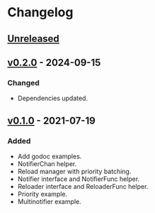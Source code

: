 # Changelog

## [Unreleased]

## [v0.2.0] - 2024-09-15

### Changed

- Dependencies updated.

## [v0.1.0] - 2021-07-19

### Added

- Add godoc examples.
- NotifierChan helper.
- Reload manager with priority batching.
- Notifier interface and NotifierFunc helper.
- Reloader interface and ReloaderFunc helper.
- Priority example.
- Multinotifier example.

[unreleased]: https://github.com/slok/reload/compare/v0.2.0...HEAD
[v0.2.0]: https://github.com/slok/reload/releases/tag/v0.2.0
[v0.1.0]: https://github.com/slok/reload/releases/tag/v0.1.0
